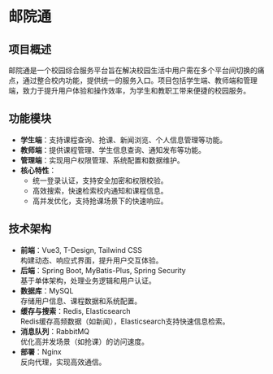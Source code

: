 # 邮院通

## 项目概述

邮院通是一个校园综合服务平台旨在解决校园生活中用户需在多个平台间切换的痛点，通过整合校内功能，提供统一的服务入口。项目包括学生端、教师端和管理端，致力于提升用户体验和操作效率，为学生和教职工带来便捷的校园服务。

## 功能模块

- **学生端**：支持课程查询、抢课、新闻浏览、个人信息管理等功能。
- **教师端**：提供课程管理、学生信息查询、通知发布等功能。
- **管理端**：实现用户权限管理、系统配置和数据维护。
- **核心特性**：
  - 统一登录认证，支持安全加密和权限校验。
  - 高效搜索，快速检索校内通知和课程信息。
  - 高并发优化，支持抢课场景下的快速响应。

## 技术架构

- **前端**：Vue3, T-Design, Tailwind CSS  
  构建动态、响应式界面，提升用户交互体验。
- **后端**：Spring Boot, MyBatis-Plus, Spring Security  
  基于单体架构，处理业务逻辑和用户认证。
- **数据库**：MySQL  
  存储用户信息、课程数据和系统配置。
- **缓存与搜索**：Redis, Elasticsearch  
  Redis缓存高频数据（如新闻），Elasticsearch支持快速信息检索。
- **消息队列**：RabbitMQ  
  优化高并发场景（如抢课）的访问速度。
- **部署**：Nginx  
  反向代理，实现高效通信。

